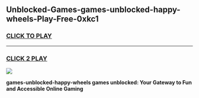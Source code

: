 
## Unblocked-Games-games-unblocked-happy-wheels-Play-Free-0xkc1
<h3>
<a href="https://premium76.site?title=games-unblocked-happy-wheels&ref=18A1">CLICK TO PLAY</a></h3>
<hr>

<h3>
<a href="https://premium76.site?title=games-unblocked-happy-wheels&ref=18A1">CLICK 2 PLAY</a>
  
</h3>

<a href="https://premium76.site?title=games-unblocked-happy-wheels&ref=18A1"><img src="https://clearcache.store/games.png"></a>


**games-unblocked-happy-wheels games unblocked: Your Gateway to Fun and Accessible Online Gaming**
